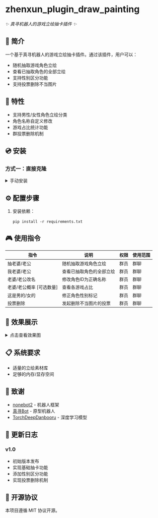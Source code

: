 # zhenxun_plugin_draw_painting

_✨ 真寻机器人的游戏立绘抽卡插件 ✨_

## 📖 简介

一个基于真寻机器人的游戏立绘抽卡插件。通过该插件，用户可以：

- 随机抽取游戏角色立绘
- 查看已抽取角色的全部立绘
- 支持性别区分功能
- 支持投票删除不当图片

## 🚀 特性

- 支持男性/女性角色立绘分类
- 角色名称自定义修改
- 游戏占比统计功能
- 群投票删除机制

## 💿 安装

### 方式一：直接克隆

<details>
<summary>手动安装</summary>

    git clone --depth=1 https://github.com/PackageInstaller/zhenxun_plugin_draw_painting.git

</details>

## ⚙️ 配置步骤

1. 安装依赖：

   `pip install -r requirements.txt`

## 🎮 使用指令

| 指令                     | 说明                     | 权限 | 使用范围 |
| ------------------------ | ------------------------ | ---- | -------- |
| 抽老婆/老公              | 随机抽取游戏角色立绘     | 群员 | 群聊     |
| 我老婆/老公              | 查看已抽取角色的全部立绘 | 群员 | 群聊     |
| 老婆/老公改名            | 修改角色ID为正确名称     | 群员 | 群聊     |
| 老婆/老公概率 [可选数量] | 查看各游戏占比           | 群员 | 群聊     |
| 这是男的/女的            | 修正角色性别标记         | 群员 | 群聊     |
| 投票删除                 | 发起删除不当图片的投票   | 群员 | 群聊     |

## 📸 效果展示

<details>
<summary>点击查看效果图</summary>

![抽卡演示](documents/draw.png)
![定向抽卡](documents/draw_assign.png)
![移动展示](documents/move.png)
![概率统计](documents/probability.png)
![查看立绘](documents/view.png)
![投票功能](documents/vote.png)

</details>

## 📋 系统要求

- 适量的立绘素材库
- 足够的内存/显存空间

## 🙏 致谢

- [nonebot2](https://github.com/nonebot/nonebot2) - 机器人框架
- [真寻Bot](https://github.com/HibiKier/zhenxun_bot) - 原型机器人
- [TorchDeepDanbooru](https://github.com/AUTOMATIC1111/TorchDeepDanbooru) - 深度学习模型

## 📝 更新日志

### v1.0

- 初始版本发布
- 实现基础抽卡功能
- 添加性别区分功能
- 实现投票删除机制

## 📄 开源协议

本项目遵循 MIT 协议开源。
